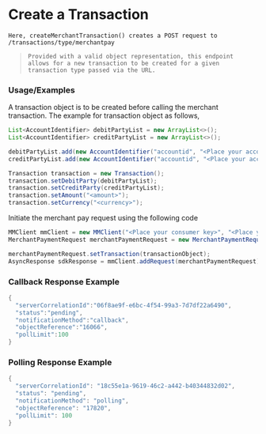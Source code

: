 # Create a Transaction

`Here, createMerchantTransaction() creates a POST request to /transactions/type/merchantpay`

> `Provided with a valid object representation, this endpoint allows for a new transaction to be created for a given transaction type passed via the URL.`

### Usage/Examples

A transaction object is to be created before calling the merchant transaction. The example for transaction object as follows,

```java
List<AccountIdentifier> debitPartyList = new ArrayList<>();
List<AccountIdentifier> creditPartyList = new ArrayList<>();

debitPartyList.add(new AccountIdentifier("accountid", "<Place your account id of debit party here>"));
creditPartyList.add(new AccountIdentifier("accountid", "<Place your account id of credit party here>"));

Transaction transaction = new Transaction();
transaction.setDebitParty(debitPartyList);
transaction.setCreditParty(creditPartyList);
transaction.setAmount("<amount>");
transaction.setCurrency("<currency>");
```
Initiate the merchant pay request using the following code

```java
MMClient mmClient = new MMClient("<Place your consumer key>", "<Place your consumer secret>", "<Place your API key>");
MerchantPaymentRequest merchantPaymentRequest = new MerchantPaymentRequest();

merchantPaymentRequest.setTransaction(transactionObject);
AsyncResponse sdkResponse = mmClient.addRequest(merchantPaymentRequest).createMerchantTransaction();
```

### Callback Response Example

```java
{ 
  "serverCorrelationId":"06f8ae9f-e6bc-4f54-99a3-7d7df22a6490",
  "status":"pending",
  "notificationMethod":"callback",
  "objectReference":"16066",
  "pollLimit":100
}
```

### Polling Response Example

```java
{
  "serverCorrelationId": "18c55e1a-9619-46c2-a442-b40344832d02",
  "status": "pending",
  "notificationMethod": "polling",
  "objectReference": "17820",
  "pollLimit": 100
}
```